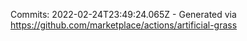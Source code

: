 Commits: 2022-02-24T23:49:24.065Z - Generated via https://github.com/marketplace/actions/artificial-grass
<br>
